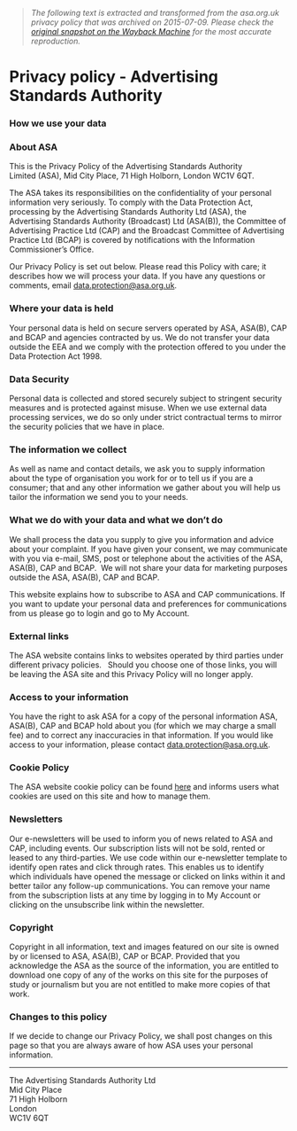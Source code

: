 > *The following text is extracted and transformed from the asa.org.uk privacy policy that was archived on 2015-07-09. Please check the [original snapshot on the Wayback Machine](https://web.archive.org/web/20150709234147id_/https%3A//www.asa.org.uk/General/Privacy-policy.aspx) for the most accurate reproduction.*

# Privacy policy - Advertising Standards Authority

### How we use your data 

### About ASA

This is the Privacy Policy of the Advertising Standards Authority Limited (ASA), Mid City Place, 71 High Holborn, London WC1V 6QT.

The ASA takes its responsibilities on the confidentiality of your personal information very seriously. To comply with the Data Protection Act, processing by the Advertising Standards Authority Ltd (ASA), the Advertising Standards Authority (Broadcast) Ltd (ASA(B)), the Committee of Advertising Practice Ltd (CAP) and the Broadcast Committee of Advertising Practice Ltd (BCAP) is covered by notifications with the Information Commissioner’s Office.

Our Privacy Policy is set out below. Please read this Policy with care; it describes how we will process your data. If you have any questions or comments, email [data.protection@asa.org.uk](mailto:data.protection@asa.org.uk).

### Where your data is held

Your personal data is held on secure servers operated by ASA, ASA(B), CAP and BCAP and agencies contracted by us. We do not transfer your data outside the EEA and we comply with the protection offered to you under the Data Protection Act 1998.

### Data Security

Personal data is collected and stored securely subject to stringent security measures and is protected against misuse. When we use external data processing services, we do so only under strict contractual terms to mirror the security policies that we have in place.

### The information we collect

As well as name and contact details, we ask you to supply information about the type of organisation you work for or to tell us if you are a consumer; that and any other information we gather about you will help us tailor the information we send you to your needs. 

### What we do with your data and what we don’t do

We shall process the data you supply to give you information and advice about your complaint. If you have given your consent, we may communicate with you via e-mail, SMS, post or telephone about the activities of the ASA, ASA(B), CAP and BCAP.  We will not share your data for marketing purposes outside the ASA, ASA(B), CAP and BCAP.

This website explains how to subscribe to ASA and CAP communications. If you want to update your personal data and preferences for communications from us please go to login and go to My Account. 

### External links

The ASA website contains links to websites operated by third parties under different privacy policies.   Should you choose one of those links, you will be leaving the ASA site and this Privacy Policy will no longer apply.

### Access to your information

You have the right to ask ASA for a copy of the personal information ASA, ASA(B), CAP and BCAP hold about you (for which we may charge a small fee) and to correct any inaccuracies in that information. If you would like access to your information, please contact [data.protection@asa.org.uk](mailto:data.protection@asa.org.uk). 

### Cookie Policy

The ASA website cookie policy can be found [here](https://web.archive.org/General/Cookie-Policy.aspx) and informs users what cookies are used on this site and how to manage them.

### Newsletters 

Our e-newsletters will be used to inform you of news related to ASA and CAP, including events. Our subscription lists will not be sold, rented or leased to any third-parties. We use code within our e-newsletter template to identify open rates and click through rates. This enables us to identify which individuals have opened the message or clicked on links within it and better tailor any follow-up communications. You can remove your name from the subscription lists at any time by logging in to My Account or clicking on the unsubscribe link within the newsletter.

### Copyright

Copyright in all information, text and images featured on our site is owned by or licensed to ASA, ASA(B), CAP or BCAP. Provided that you acknowledge the ASA as the source of the information, you are entitled to download one copy of any of the works on this site for the purposes of study or journalism but you are not entitled to make more copies of that work.

### Changes to this policy

If we decide to change our Privacy Policy, we shall post changes on this page so that you are always aware of how ASA uses your personal information.

* * *

The Advertising Standards Authority Ltd  
Mid City Place  
71 High Holborn  
London  
WC1V 6QT 
